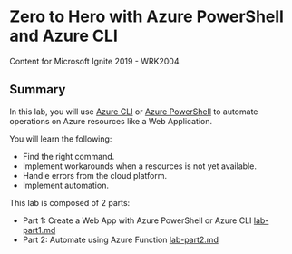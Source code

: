 # Zero to Hero with Azure PowerShell and Azure CLI

Content for Microsoft Ignite 2019 - WRK2004

## Summary

In this lab, you will use [Azure CLI](https://aka.ms/cli) or [Azure PowerShell](https://docs.microsoft.com/en-us/powershell/azure/?view=azps-2.8.0) to automate operations on Azure resources like a Web Application.

You will learn the following:

- Find the right command.
- Implement workarounds when a resources is not yet available.
- Handle errors from the cloud platform.
- Implement automation.

This lab is composed of 2 parts:

- Part 1: Create a Web App with Azure PowerShell or Azure CLI [lab-part1.md](lab-part1.md)
- Part 2: Automate using Azure Function [lab-part2.md](lab-part2.md)
